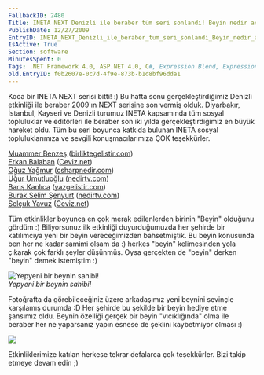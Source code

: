 ```yaml
---
FallbackID: 2480
Title: INETA NEXT Denizli ile beraber tüm seri sonlandı! Beyin nedir açıklanıyor! :)
PublishDate: 12/27/2009
EntryID: INETA_NEXT_Denizli_ile_beraber_tum_seri_sonlandi_Beyin_nedir_aciklaniyor
IsActive: True
Section: software
MinutesSpent: 0
Tags: .NET Framework 4.0, ASP.NET 4.0, C#, Expression Blend, Expression Studio, IE 8.0, IIS 7.0, LINQ, PLINQ, Silverlight 4, Visual Basic 2010, Visual Studio 2010, WCF, Windows 7, WPF, Visual Basic .NET, Internet Explorer, ASP.NET
old.EntryID: f0b2607e-0c7d-4f9e-873b-b1d8bf96dda1
---
```

Koca bir INETA NEXT serisi bitti! :) Bu hafta sonu gerçekleştirdiğimiz
Denizli etkinliği ile beraber 2009'ın NEXT serisine son vermiş olduk.
Diyarbakır, İstanbul, Kayseri ve Denizli turumuz INETA kapsamında tüm
sosyal topluluklar ve editörleri ile beraber son iki yılda
gerçekleştirdiğimiz en büyük hareket oldu. Tüm bu seri boyunca katkıda
bulunan INETA sosyal topluluklarımıza ve sevgili konuşmacılarımıza ÇOK
teşekkürler.

[Muammer Benzeş](http://www.muammerbenzes.com/)
([birliktegelistir.com](http://www.birliktegelistir.com/))\
 [Erkan Balaban](http://www.erkanbalaban.com.tr/)
([Ceviz.net](http://www.ceviz.net/))\
 [Oğuz Yağmur](http://www.oguzyagmur.com/)
([csharpnedir.com](http://csharpnedir.com/))\
 [Uğur Umutluoğlu](http://umutluoglu.blogspot.com/)
([nedirtv.com](http://nedirtv.com/))\
 [Barış Kanlıca](http://www.cub-e.net/)
([yazgelistir.com](http://yazgelistir.com/))\
 [Burak Selim Şenyurt](http://www.bsenyurt.com/)
([nedirtv.com](http://nedirtv.com/))\
 [Selçuk Yavuz](http://selcukyavuz.net/)
([Ceviz.net](http://www.ceviz.net/))

Tüm etkinlikler boyunca en çok merak edilenlerden birinin "Beyin"
olduğunu gördüm :) Biliyorsunuz ilk etkinliği duyurduğumuzda her şehirde
bir katılımcıya yeni bir beyin vereceğimizden bahsetmiştik. Bu beyin
konusunda ben her ne kadar samimi olsam da :) herkes "beyin"
kelimesinden yola çıkarak çok farklı şeyler düşünmüş. Oysa gerçekten de
"beyin" derken "beyin" demek istemiştim :)

![Yepyeni bir beynin
sahibi!](http://cdn.daron.yondem.com/assets/2480/27122009_1.jpg)\
*Yepyeni bir beynin sahibi!*

Fotoğrafta da görebileceğiniz üzere arkadaşımız yeni beynini sevinçle
karşılamış durumda :D Her şehirde bu şekilde bir beyin hediye etme
şansımız oldu. Beynin özelliği gerçek bir beyin "vıcıklığında" olma ile
beraber her ne yaparsanız yapın esnese de şeklini kaybetmiyor olması :)

![](http://cdn.daron.yondem.com/assets/2480/27122009_2.jpg)

Etkinliklerimize katılan herkese tekrar defalarca çok teşekkürler. Bizi
takip etmeye devam edin ;)


